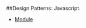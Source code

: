 ##Design Patterns: Javascript.

* [Module](https://github.com/ronchifabricio/design-patterns-javascript/blob/master/module.md)
